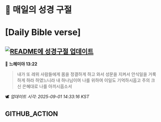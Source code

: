 # 🙏 매일의 성경 구절
# [Daily Bible verse]
## [![README에 성경구절 업데이트](https://github.com/DONGSUKA/first_test/actions/workflows/update-readme-bible.yml/badge.svg)](https://github.com/DONGSUKA/first_test/actions/workflows/update-readme-bible.yml)
<!-- START_BIBLE_VERSE -->
📖 **느헤미야 13:22**
> 내가 또 레위 사람들에게 몸을 정결하게 하고 와서 성문을 지켜서 안식일을 거룩하게 하라 하였느니라 내 하나님이여 나를 위하여 이일도 기억하시옵고 주의 크신 은혜대로 나를 아끼시옵소서

🕊️ _업데이트 시각: 2025-09-01 14:33:16 KST_
  <!-- END_BIBLE_VERSE -->
## GITHUB_ACTION
